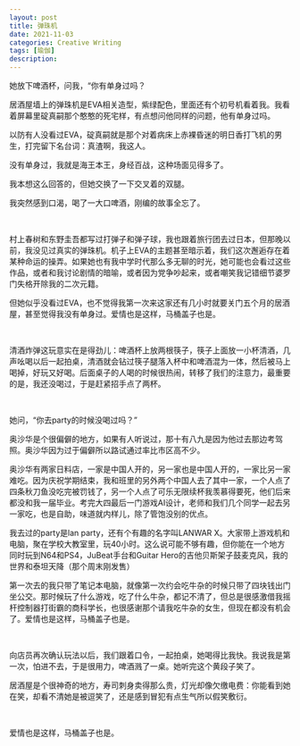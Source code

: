 ```yaml
---
layout: post
title: 弹珠机
date: 2021-11-03
categories: Creative Writing
tags: [瑜伽]
description: 
---
```


她放下啤酒杯，问我，“你有单身过吗？

居酒屋墙上的弹珠机是EVA相关造型，紫绿配色，里面还有个初号机看着我。我看着屏幕里碇真嗣那个憨憨的死宅样，有点想问他同样的问题，他有单身过吗。

以防有人没看过EVA，碇真嗣就是那个对着病床上赤裸昏迷的明日香打飞机的男生，打完留下名台词：真渣啊，我这人。

没有单身过，我就是海王本王，身经百战，这种场面见得多了。

我本想这么回答的，但她交换了一下交叉着的双腿。

我突然感到口渴，喝了一大口啤酒，刚编的故事全忘了。

&nbsp;

村上春树和东野圭吾都写过打弹子和弹子球，我也跟着旅行团去过日本，但那晚以前，我没见过真实的弹珠机。机子上EVA的主题甚至暗示着，我们这次邂逅存在着某种命运的操弄。如果她也有我中学时代那么多无聊的时光，她可能也会看过这些作品，或者和我讨论剧情的暗喻，或者因为党争吵起来，或者嘲笑我记错细节婆罗门失格开除我的二次元籍。

但她似乎没看过EVA，也不觉得我第一次来这家还有几小时就要关门五个月的居酒屋，甚至觉得我没有单身过。爱情也是这样，马桶盖子也是。

&nbsp;

清酒炸弹这玩意实在是得劲儿：啤酒杯上放两根筷子，筷子上面放一小杯清酒，几声吆喝以后一起拍桌，清酒就会钻过筷子腿落入杯中和啤酒混为一体，然后被马上喝掉，好玩又好喝。后面桌子的人喝的时候很热闹，转移了我们的注意力，最重要的是，我还没喝过，于是赶紧招手点了两杯。

&nbsp;

她问，“你去party的时候没喝过吗？”

奥沙华是个很偏僻的地方，如果有人听说过，那十有八九是因为他过去那边考驾照。奥沙华因为过于偏僻所以路试通过率比市区高不少。

奥沙华有两家日料店，一家是中国人开的，另一家也是中国人开的，一家比另一家难吃。因为庆祝学期结束，我和班里的另外两个中国人去了其中一家，一个人点了四条秋刀鱼没吃完被罚钱了，另一个人点了可乐无限续杯我羡慕得要死，他们后来都没和我一届毕业。考完大四最后一门游戏AI设计，老师和我们几个同学一起去另一家吃，也是自助，味道就内样儿，除了管饱没别的优点。

我去过的party是lan party，还有个有趣的名字叫LANWAR X。大家带上游戏机和电脑，聚在学校大教室里，玩40小时。这么说可能不够有趣，但你能在一个地方同时玩到N64和PS4，JuBeat手台和Guitar Hero的吉他贝斯架子鼓麦克风，我的世界和泰坦天降（那个周末刚发售）

第一次去的我只带了笔记本电脑，就像第一次约会吃牛杂的时候只带了四块钱出门坐公交。那时候玩了什么游戏，吃了什么牛杂，都记不清了，但总是很感激借我摇杆控制器打街霸的商科学长，也很感谢那个请我吃牛杂的女生，但现在都没有机会了。爱情也是这样，马桶盖子也是。

&nbsp;

向店员再次确认玩法以后，我们跟着口令，一起拍桌，她喝得比我快。我说我是第一次，怕进不去，于是很用力，啤酒溅了一桌。她听完这个黄段子笑了。

居酒屋是个很神奇的地方，寿司刺身卖得那么贵，灯光却像欠缴电费：你能看到她在笑，却看不清她是被逗笑了，还是感到冒犯有点生气所以假笑敷衍。

&nbsp;

爱情也是这样，马桶盖子也是。
